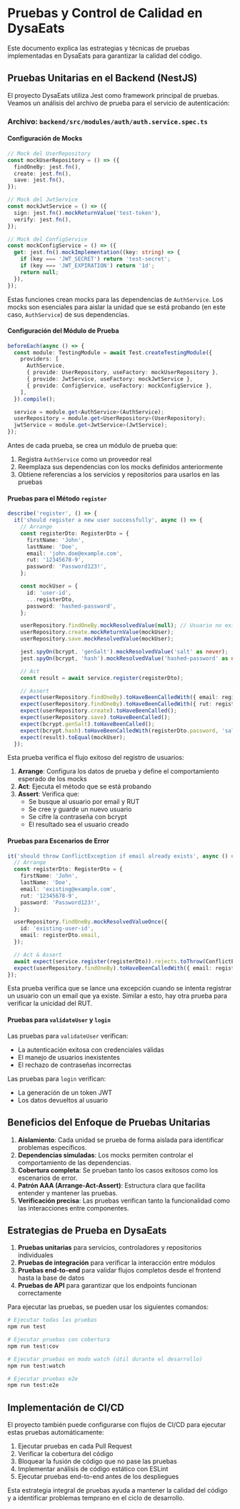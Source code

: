 # Pruebas y Control de Calidad en DysaEats

Este documento explica las estrategias y técnicas de pruebas implementadas en DysaEats para garantizar la calidad del código.

## Pruebas Unitarias en el Backend (NestJS)

El proyecto DysaEats utiliza Jest como framework principal de pruebas. Veamos un análisis del archivo de prueba para el servicio de autenticación:

### Archivo: `backend/src/modules/auth/auth.service.spec.ts`

#### Configuración de Mocks

```typescript
// Mock del UserRepository
const mockUserRepository = () => ({
  findOneBy: jest.fn(),
  create: jest.fn(),
  save: jest.fn(),
});

// Mock del JwtService
const mockJwtService = () => ({
  sign: jest.fn().mockReturnValue('test-token'),
  verify: jest.fn(),
});

// Mock del ConfigService
const mockConfigService = () => ({
  get: jest.fn().mockImplementation((key: string) => {
    if (key === 'JWT_SECRET') return 'test-secret';
    if (key === 'JWT_EXPIRATION') return '1d';
    return null;
  }),
});
```

Estas funciones crean mocks para las dependencias de `AuthService`. Los mocks son esenciales para aislar la unidad que se está probando (en este caso, `AuthService`) de sus dependencias.

#### Configuración del Módulo de Prueba

```typescript
beforeEach(async () => {
  const module: TestingModule = await Test.createTestingModule({
    providers: [
      AuthService,
      { provide: UserRepository, useFactory: mockUserRepository },
      { provide: JwtService, useFactory: mockJwtService },
      { provide: ConfigService, useFactory: mockConfigService },
    ],
  }).compile();

  service = module.get<AuthService>(AuthService);
  userRepository = module.get<UserRepository>(UserRepository);
  jwtService = module.get<JwtService>(JwtService);
});
```

Antes de cada prueba, se crea un módulo de prueba que:
1. Registra `AuthService` como un proveedor real
2. Reemplaza sus dependencias con los mocks definidos anteriormente
3. Obtiene referencias a los servicios y repositorios para usarlos en las pruebas

#### Pruebas para el Método `register`

```typescript
describe('register', () => {
  it('should register a new user successfully', async () => {
    // Arrange
    const registerDto: RegisterDto = {
      firstName: 'John',
      lastName: 'Doe',
      email: 'john.doe@example.com',
      rut: '12345678-9',
      password: 'Password123!',
    };

    const mockUser = {
      id: 'user-id',
      ...registerDto,
      password: 'hashed-password',
    };

    userRepository.findOneBy.mockResolvedValue(null); // Usuario no existe
    userRepository.create.mockReturnValue(mockUser);
    userRepository.save.mockResolvedValue(mockUser);

    jest.spyOn(bcrypt, 'genSalt').mockResolvedValue('salt' as never);
    jest.spyOn(bcrypt, 'hash').mockResolvedValue('hashed-password' as never);

    // Act
    const result = await service.register(registerDto);

    // Assert
    expect(userRepository.findOneBy).toHaveBeenCalledWith({ email: registerDto.email });
    expect(userRepository.findOneBy).toHaveBeenCalledWith({ rut: registerDto.rut });
    expect(userRepository.create).toHaveBeenCalled();
    expect(userRepository.save).toHaveBeenCalled();
    expect(bcrypt.genSalt).toHaveBeenCalled();
    expect(bcrypt.hash).toHaveBeenCalledWith(registerDto.password, 'salt');
    expect(result).toEqual(mockUser);
  });
```

Esta prueba verifica el flujo exitoso del registro de usuarios:

1. **Arrange**: Configura los datos de prueba y define el comportamiento esperado de los mocks
2. **Act**: Ejecuta el método que se está probando
3. **Assert**: Verifica que:
   - Se busque al usuario por email y RUT
   - Se cree y guarde un nuevo usuario
   - Se cifre la contraseña con bcrypt
   - El resultado sea el usuario creado

#### Pruebas para Escenarios de Error

```typescript
it('should throw ConflictException if email already exists', async () => {
  // Arrange
  const registerDto: RegisterDto = {
    firstName: 'John',
    lastName: 'Doe',
    email: 'existing@example.com',
    rut: '12345678-9',
    password: 'Password123!',
  };

  userRepository.findOneBy.mockResolvedValueOnce({
    id: 'existing-user-id',
    email: registerDto.email,
  });

  // Act & Assert
  await expect(service.register(registerDto)).rejects.toThrow(ConflictException);
  expect(userRepository.findOneBy).toHaveBeenCalledWith({ email: registerDto.email });
});
```

Esta prueba verifica que se lance una excepción cuando se intenta registrar un usuario con un email que ya existe. Similar a esto, hay otra prueba para verificar la unicidad del RUT.

#### Pruebas para `validateUser` y `login`

Las pruebas para `validateUser` verifican:
- La autenticación exitosa con credenciales válidas
- El manejo de usuarios inexistentes
- El rechazo de contraseñas incorrectas

Las pruebas para `login` verifican:
- La generación de un token JWT
- Los datos devueltos al usuario

## Beneficios del Enfoque de Pruebas Unitarias

1. **Aislamiento**: Cada unidad se prueba de forma aislada para identificar problemas específicos.
2. **Dependencias simuladas**: Los mocks permiten controlar el comportamiento de las dependencias.
3. **Cobertura completa**: Se prueban tanto los casos exitosos como los escenarios de error.
4. **Patrón AAA (Arrange-Act-Assert)**: Estructura clara que facilita entender y mantener las pruebas.
5. **Verificación precisa**: Las pruebas verifican tanto la funcionalidad como las interacciones entre componentes.

## Estrategias de Prueba en DysaEats

1. **Pruebas unitarias** para servicios, controladores y repositorios individuales
2. **Pruebas de integración** para verificar la interacción entre módulos
3. **Pruebas end-to-end** para validar flujos completos desde el frontend hasta la base de datos
4. **Pruebas de API** para garantizar que los endpoints funcionan correctamente

Para ejecutar las pruebas, se pueden usar los siguientes comandos:

```bash
# Ejecutar todas las pruebas
npm run test

# Ejecutar pruebas con cobertura
npm run test:cov

# Ejecutar pruebas en modo watch (útil durante el desarrollo)
npm run test:watch

# Ejecutar pruebas e2e
npm run test:e2e
```

## Implementación de CI/CD

El proyecto también puede configurarse con flujos de CI/CD para ejecutar estas pruebas automáticamente:

1. Ejecutar pruebas en cada Pull Request
2. Verificar la cobertura del código
3. Bloquear la fusión de código que no pase las pruebas
4. Implementar análisis de código estático con ESLint
5. Ejecutar pruebas end-to-end antes de los despliegues

Esta estrategia integral de pruebas ayuda a mantener la calidad del código y a identificar problemas temprano en el ciclo de desarrollo.